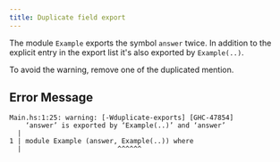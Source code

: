 ```yaml
---
title: Duplicate field export
---
```


The module `Example` exports the symbol `answer` twice.
In addition to the explicit entry in the export list it's also exported by `Example(..)`.

To avoid the warning, remove one of the duplicated mention.

## Error Message

```
Main.hs:1:25: warning: [-Wduplicate-exports] [GHC-47854]
    ‘answer’ is exported by ‘Example(..)’ and ‘answer’
  |
1 | module Example (answer, Example(..)) where
  |                        ^^^^^^
```

